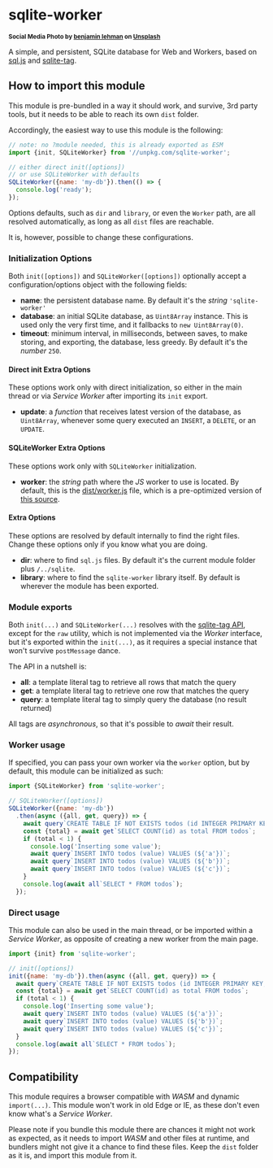 # sqlite-worker

<sup>**Social Media Photo by [benjamin lehman](https://unsplash.com/@benjaminlehman) on [Unsplash](https://unsplash.com/)**</sup>

A simple, and persistent, SQLite database for Web and Workers, based on [sql.js](https://github.com/sql-js/sql.js#readme) and [sqlite-tag](https://github.com/WebReflection/sqlite-tag#readme).



## How to import this module

This module is pre-bundled in a way it should work, and survive, 3rd party tools, but it needs to be able to reach its own `dist` folder.

Accordingly, the easiest way to use this module is the following:

```js
// note: no ?module needed, this is already exported as ESM
import {init, SQLiteWorker} from '//unpkg.com/sqlite-worker';

// either direct init([options])
// or use SQLiteWorker with defaults
SQLiteWorker({name: 'my-db'}).then(() => {
  console.log('ready');
});
```

Options defaults, such as `dir` and `library`, or even the `Worker` path, are all resolved automatically, as long as all `dist` files are reachable.

It is, however, possible to change these configurations.



### Initialization Options

Both `init([options])` and `SQLiteWorker([options])` optionally accept a configuration/options object with the following fields:

  * **name**: the persistent database name. By default it's the *string* `'sqlite-worker'`
  * **database**: an initial SQLite database, as `Uint8Array` instance. This is used only the very first time, and it fallbacks to `new Uint8Array(0)`.
  * **timeout**: minimum interval, in milliseconds, between saves, to make storing, and exporting, the database, less greedy. By default it's the *number* `250`.


#### Direct init Extra Options

These options work only with direct initialization, so either in the main thread or via *Service Worker* after importing its `init` export.

  * **update**: a *function* that receives latest version of the database, as `Uint8Array`, whenever some query executed an `INSERT`, a `DELETE`, or an `UPDATE`.



#### SQLiteWorker Extra Options

These options work only with `SQLiteWorker` initialization.

  * **worker**: the *string* path where the *JS* worker to use is located. By default, this is the [dist/worker.js](./dist/worker.js) file, which is a pre-optimized version of [this source](./esm/worker.js).



#### Extra Options

These options are resolved by default internally to find the right files. Change these options only if you know what you are doing.

  * **dir**: where to find `sql.js` files. By default it's the current module folder plus `/../sqlite`.
  * **library**: where to find the `sqlite-worker` library itself. By default is wherever the module has been exported.




### Module exports

Both `init(...)` and `SQLiteWorker(...)` resolves with the [sqlite-tag API](https://github.com/WebReflection/sqlite-tag#api), except for the `raw` utility, which is not implemented via the *Worker* interface, but it's exported within the `init(...)`, as it requires a special instance that won't survive `postMessage` dance.

The API in a nutshell is:

  * **all**: a template literal tag to retrieve all rows that match the query
  * **get**: a template literal tag to retrieve one row that matches the query
  * **query**: a template literal tag to simply query the database (no result returned)

All tags are *asynchronous*, so that it's possible to *await* their result.



### Worker usage

If specified, you can pass your own worker via the `worker` option, but by default, this module can be initialized as such:

```js
import {SQLiteWorker} from 'sqlite-worker';

// SQLiteWorker([options])
SQLiteWorker({name: 'my-db'})
  .then(async ({all, get, query}) => {
    await query`CREATE TABLE IF NOT EXISTS todos (id INTEGER PRIMARY KEY, value TEXT)`;
    const {total} = await get`SELECT COUNT(id) as total FROM todos`;
    if (total < 1) {
      console.log('Inserting some value');
      await query`INSERT INTO todos (value) VALUES (${'a'})`;
      await query`INSERT INTO todos (value) VALUES (${'b'})`;
      await query`INSERT INTO todos (value) VALUES (${'c'})`;
    }
    console.log(await all`SELECT * FROM todos`);
  });
```



### Direct usage

This module can also be used in the main thread, or be imported within a *Service Worker*, as opposite of creating a new worker from the main page.

```js
import {init} from 'sqlite-worker';

// init([options])
init({name: 'my-db'}).then(async ({all, get, query}) => {
  await query`CREATE TABLE IF NOT EXISTS todos (id INTEGER PRIMARY KEY, value TEXT)`;
  const {total} = await get`SELECT COUNT(id) as total FROM todos`;
  if (total < 1) {
    console.log('Inserting some value');
    await query`INSERT INTO todos (value) VALUES (${'a'})`;
    await query`INSERT INTO todos (value) VALUES (${'b'})`;
    await query`INSERT INTO todos (value) VALUES (${'c'})`;
  }
  console.log(await all`SELECT * FROM todos`);
});
```

## Compatibility

This module requires a browser compatible with *WASM* and dynamic `import(...)`. This module won't work in old Edge or IE, as these don't even know what's a *Service Worker*.

Please note if you bundle this module there are chances it might not work as expected, as it needs to import *WASM* and other files at runtime, and bundlers might not give it a chance to find these files. Keep the `dist` folder as it is, and import this module from it.
